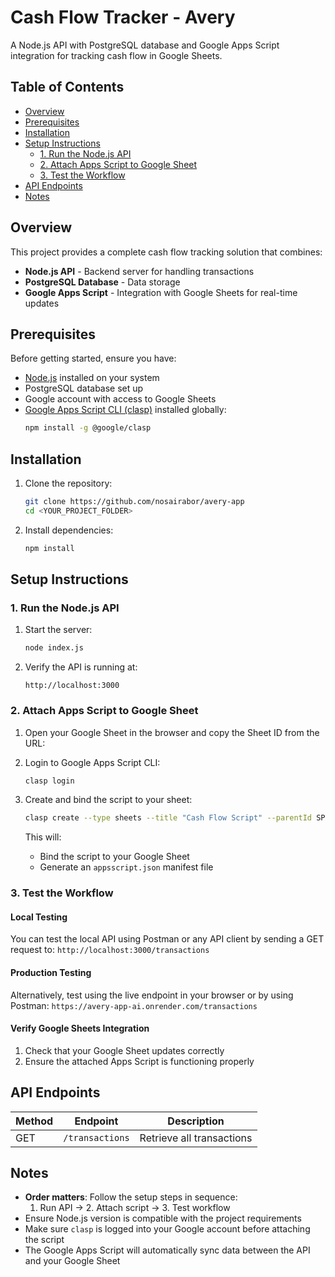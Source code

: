 # Cash Flow Tracker - Avery

A Node.js API with PostgreSQL database and Google Apps Script integration for tracking cash flow in Google Sheets.

## Table of Contents

- [Overview](#overview)
- [Prerequisites](#prerequisites)
- [Installation](#installation)
- [Setup Instructions](#setup-instructions)
  - [1. Run the Node.js API](#1-run-the-nodejs-api)
  - [2. Attach Apps Script to Google Sheet](#2-attach-apps-script-to-google-sheet)
  - [3. Test the Workflow](#3-test-the-workflow)
- [API Endpoints](#api-endpoints)
- [Notes](#notes)

## Overview

This project provides a complete cash flow tracking solution that combines:
- **Node.js API** - Backend server for handling transactions
- **PostgreSQL Database** - Data storage
- **Google Apps Script** - Integration with Google Sheets for real-time updates

## Prerequisites

Before getting started, ensure you have:
- [Node.js](https://nodejs.org/) installed on your system
- PostgreSQL database set up
- Google account with access to Google Sheets
- [Google Apps Script CLI (clasp)](https://github.com/google/clasp) installed globally:
  ```bash
  npm install -g @google/clasp
  ```

## Installation

1. Clone the repository:
   ```bash
   git clone https://github.com/nosairabor/avery-app
   cd <YOUR_PROJECT_FOLDER>
   ```

2. Install dependencies:
   ```bash
   npm install
   ```

## Setup Instructions

### 1. Run the Node.js API

1. Start the server:
   ```bash
   node index.js
   ```

2. Verify the API is running at:
   ```
   http://localhost:3000
   ```

### 2. Attach Apps Script to Google Sheet

1. Open your Google Sheet in the browser and copy the Sheet ID from the URL:
  

2. Login to Google Apps Script CLI:
   ```bash
   clasp login
   ```

3. Create and bind the script to your sheet:
   ```bash
   clasp create --type sheets --title "Cash Flow Script" --parentId SPREADSHEET_ID
   ```

   This will:
   - Bind the script to your Google Sheet
   - Generate an `appsscript.json` manifest file

### 3. Test the Workflow

#### Local Testing
You can test the local API using Postman or any API client by sending a GET request to:
`http://localhost:3000/transactions`

#### Production Testing
Alternatively, test using the live endpoint in your browser or by using Postman:
`https://avery-app-ai.onrender.com/transactions`


#### Verify Google Sheets Integration
1. Check that your Google Sheet updates correctly
2. Ensure the attached Apps Script is functioning properly

## API Endpoints

| Method | Endpoint | Description |
|--------|----------|-------------|
| GET | `/transactions` | Retrieve all transactions |

## Notes

- **Order matters**: Follow the setup steps in sequence:
  1. Run API → 2. Attach script → 3. Test workflow
- Ensure Node.js version is compatible with the project requirements
- Make sure `clasp` is logged into your Google account before attaching the script
- The Google Apps Script will automatically sync data between the API and your Google Sheet

